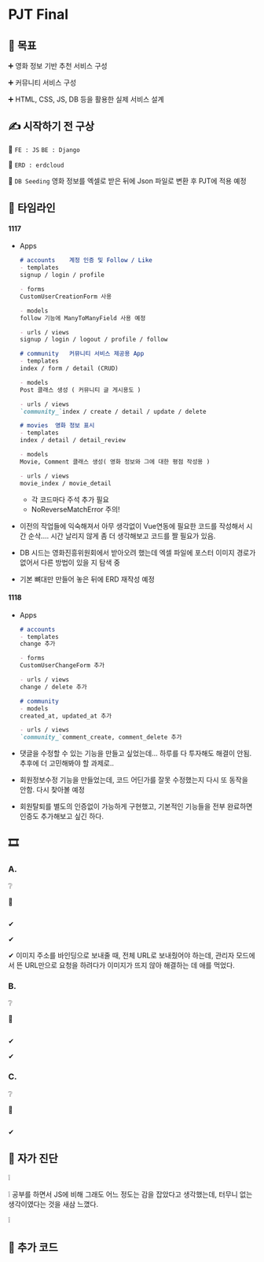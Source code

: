 # PJT Final

## 🔔 목표

➕ 영화 정보 기반 추천 서비스 구성

➕ 커뮤니티 서비스 구성

➕ HTML, CSS, JS, DB 등을 활용한 실제 서비스 설계



## ✍ 시작하기 전 구상

📄 `FE : JS`    `BE : Django`

📄 `ERD : erdcloud`

📄 `DB Seeding`  영화 정보를 엑셀로 받은 뒤에 Json 파일로 변환 후 PJT에 적용 예정



## 📜 타임라인

#### 1117

- Apps

  ````markdown
  # accounts	계정 인증 및 Follow / Like
  - templates
  signup / login / profile
  
  - forms
  CustomUserCreationForm 사용
  
  - models
  follow 기능에 ManyToManyField 사용 예정
  
  - urls / views
  signup / login / logout / profile / follow
  ````

  ```markdown
  # community	커뮤니티 서비스 제공용 App
  - templates
  index / form / detail (CRUD)
  
  - models
  Post 클래스 생성 ( 커뮤니티 글 게시용도 )
  
  - urls / views
  `community_`index / create / detail / update / delete
  ```

  ```markdown
  # movies	영화 정보 표시
  - templates
  index / detail / detail_review
  
  - models
  Movie, Comment 클래스 생성( 영화 정보와 그에 대한 평점 작성용 )
  
  - urls / views
  movie_index / movie_detail
  ```

  - 각 코드마다 주석 추가 필요
  - NoReverseMatchError 주의!

- 이전의 작업들에 익숙해져서 아무 생각없이 Vue연동에 필요한 코드를 작성해서 시간 순삭.... 시간 날리지 않게 좀 더 생각해보고 코드를 짤 필요가 있음.
- DB 시드는 영화진흥위원회에서 받아오려 했는데 엑셀 파일에 포스터 이미지 경로가 없어서 다른 방법이 있을 지 탐색 중
- 기본 뼈대만 만들어 놓은 뒤에 ERD 재작성 예정



#### 1118

- Apps

  ````markdown
  # accounts
  - templates
  change 추가
  
  - forms
  CustomUserChangeForm 추가
  
  - urls / views
  change / delete 추가
  ````

  ```markdown
  # community
  - models
  created_at, updated_at 추가
  
  - urls / views
  `community_`comment_create, comment_delete 추가
  ```

- 댓글을 수정할 수 있는 기능을 만들고 싶었는데... 하루를 다 투자해도 해결이 안됨. 추후에 더 고민해봐야 할 과제로..

- 회원정보수정 기능을 만들었는데, 코드 어딘가를 잘못 수정했는지 다시 또 동작을 안함. 다시 찾아볼 예정

- 회원탈퇴를 별도의 인증없이 가능하게 구현했고, 기본적인 기능들을 전부 완료하면 인증도 추가해보고 싶긴 하다.



## 🎞 

### A. 

❔ 

💯 

```

```

✔ 

✔ 

✔ 이미지 주소를 바인딩으로 보내줄 때, 전체 URL로 보내줬어야 하는데, 관리자 모드에서 뜬  URL만으로 요청을 하려다가 이미지가 뜨지 않아 해결하는 데 애를 먹었다.





### B. 

❔ 

💯 

```

```

✔ 

✔  



### C. 

❔ 

💯 

```

```

✔ 



## 🔎 자가 진단

❕ 

❕ 공부를 하면서 JS에 비해 그래도 어느 정도는 감을 잡았다고 생각했는데, 터무니 없는 생각이였다는 것을 새삼 느꼈다.

❕ 



## 💾 추가 코드

```python

```


